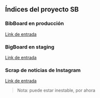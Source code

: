 ## Índices del proyecto SB


### BibBoard en producción 
[Link de entrada](http://167.86.120.98:4200/)

### BigBoard en staging
[Link de entrada](http://167.86.120.98:4201/)

### Scrap de noticias de Instagram 

[Link de entrada](http://167.86.120.98:5005/sb_ig_sonda2/)

>Nota: puede estar inestable, por ahora
